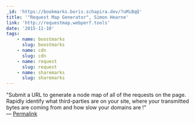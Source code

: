 ```yaml
---
_id: 'https://bookmarks.boris.schapira.dev/?uMiBqQ'
title: '"Request Map Generator", Simon Hearne'
link: 'http://requestmap.webperf.tools'
date: '2015-11-10'
tags:
    - name: boostmarks
      slug: boostmarks
    - name: cdn
      slug: cdn
    - name: request
      slug: request
    - name: sharemarks
      slug: sharemarks
---
```


&quot;Submit a URL to generate a node map of all of the requests on the page.
Rapidly identify what third-parties are on your site, where your transmitted
bytes are coming from and how slow your domains are !&quot; <br>&#8212;
<a href="https://bookmarks.boris.schapira.dev/?uMiBqQ" title="Permalink">Permalink</a>
